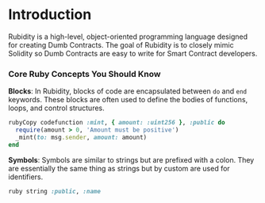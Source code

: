 # Introduction

Rubidity is a high-level, object-oriented programming language designed for creating Dumb Contracts. The goal of Rubidity is to closely mimic Solidity so Dumb Contracts are easy to write for Smart Contract developers.

### Core Ruby Concepts You Should Know

**Blocks**: In Rubidity, blocks of code are encapsulated between `do` and `end` keywords. These blocks are often used to define the bodies of functions, loops, and control structures.

```ruby
rubyCopy codefunction :mint, { amount: :uint256 }, :public do
  require(amount > 0, 'Amount must be positive')
  _mint(to: msg.sender, amount: amount)
end
```

**Symbols**: Symbols are similar to strings but are prefixed with a colon. They are essentially the same thing as strings but by custom are used for identifiers.

```ruby
ruby string :public, :name
```
